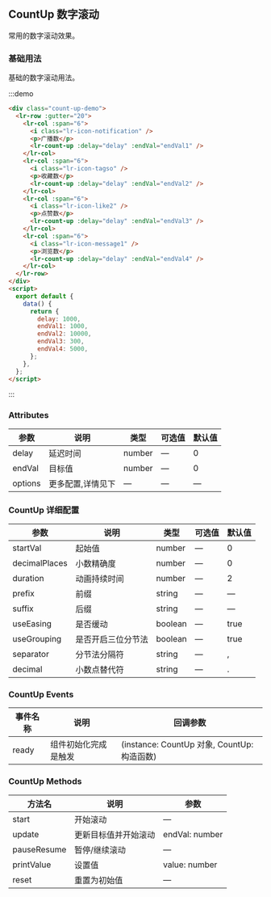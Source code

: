 ## CountUp 数字滚动

常用的数字滚动效果。

### 基础用法

基础的数字滚动用法。

:::demo

```html
<div class="count-up-demo">
  <lr-row :gutter="20">
    <lr-col :span="6">
      <i class="lr-icon-notification" />
      <p>广播数</p>
      <lr-count-up :delay="delay" :endVal="endVal1" />
    </lr-col>
    <lr-col :span="6">
      <i class="lr-icon-tagso" />
      <p>收藏数</p>
      <lr-count-up :delay="delay" :endVal="endVal2" />
    </lr-col>
    <lr-col :span="6">
      <i class="lr-icon-like2" />
      <p>点赞数</p>
      <lr-count-up :delay="delay" :endVal="endVal3" />
    </lr-col>
    <lr-col :span="6">
      <i class="lr-icon-message1" />
      <p>浏览数</p>
      <lr-count-up :delay="delay" :endVal="endVal4" />
    </lr-col>
  </lr-row>
</div>
<script>
  export default {
    data() {
      return {
        delay: 1000,
        endVal1: 1000,
        endVal2: 10000,
        endVal3: 300,
        endVal4: 5000,
      };
    },
  };
</script>
```

:::

### Attributes

| 参数    | 说明              | 类型   | 可选值 | 默认值 |
| ------- | ----------------- | ------ | ------ | ------ |
| delay   | 延迟时间          | number | —      | 0      |
| endVal  | 目标值            | number | —      | 0      |
| options | 更多配置,详情见下 | —      | —      | —      |

### CountUp 详细配置

| 参数          | 说明               | 类型    | 可选值 | 默认值 |
| ------------- | ------------------ | ------- | ------ | ------ |
| startVal      | 起始值             | number  | —      | 0      |
| decimalPlaces | 小数精确度         | number  | —      | 0      |
| duration      | 动画持续时间       | number  | —      | 2      |
| prefix        | 前缀               | string  | —      | —      |
| suffix        | 后缀               | string  | —      | —      |
| useEasing     | 是否缓动           | boolean | —      | true   |
| useGrouping   | 是否开启三位分节法 | boolean | —      | true   |
| separator     | 分节法分隔符       | string  | —      | ,      |
| decimal       | 小数点替代符       | string  | —      | .      |

### CountUp Events

| 事件名称 | 说明                 | 回调参数                                    |
| -------- | -------------------- | ------------------------------------------- |
| ready    | 组件初始化完成是触发 | (instance: CountUp 对象, CountUp: 构造函数) |

### CountUp Methods

| 方法名      | 说明                 | 参数           |
| ----------- | -------------------- | -------------- |
| start       | 开始滚动             | —              |
| update      | 更新目标值并开始滚动 | endVal: number |
| pauseResume | 暂停/继续滚动        | —              |
| printValue  | 设置值               | value: number  |
| reset       | 重置为初始值         | —              |
